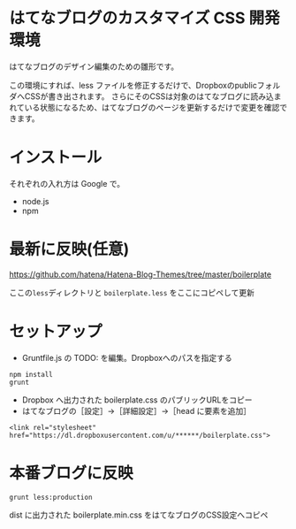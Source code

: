 # はてなブログのカスタマイズ CSS 開発環境
はてなブログのデザイン編集のための雛形です。

この環境にすれば、less ファイルを修正するだけで、DropboxのpublicフォルダへCSSが書き出されます。
さらにそのCSSは対象のはてなブログに読み込まれている状態になるため、はてなブログのページを更新するだけで変更を確認できます。


# インストール
それぞれの入れ方は Google で。

- node.js
- npm

# 最新に反映(任意)
https://github.com/hatena/Hatena-Blog-Themes/tree/master/boilerplate

ここの`less`ディレクトリと `boilerplate.less` をここにコピペして更新

# セットアップ

- Gruntfile.js の TODO: を編集。Dropboxへのパスを指定する

```
npm install
grunt
```

- Dropbox へ出力された boilerplate.css のパブリックURLをコピー
- はてなブログの［設定］→［詳細設定］→［head に要素を追加］

```
<link rel="stylesheet" href="https://dl.dropboxusercontent.com/u/******/boilerplate.css">
```

# 本番ブログに反映

```
grunt less:production
```

dist に出力された boilerplate.min.css をはてなブログのCSS設定へコピペ

